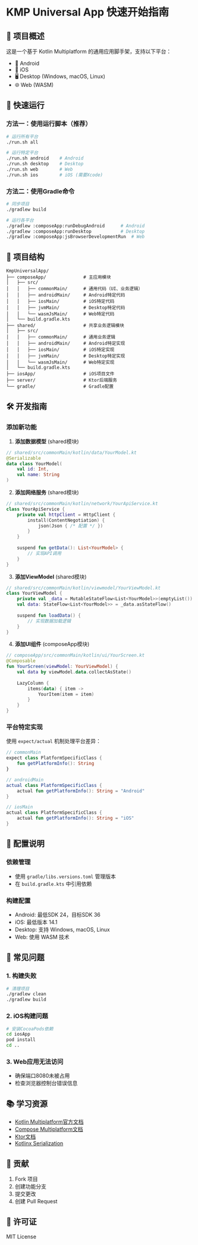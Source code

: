 # KMP Universal App 快速开始指南

## 🎯 项目概述

这是一个基于 Kotlin Multiplatform 的通用应用脚手架，支持以下平台：
- 📱 Android
- 🍎 iOS  
- 🖥️ Desktop (Windows, macOS, Linux)
- 🌐 Web (WASM)

## 🚀 快速运行

### 方法一：使用运行脚本（推荐）
```bash
# 运行所有平台
./run.sh all

# 运行特定平台
./run.sh android    # Android
./run.sh desktop    # Desktop
./run.sh web        # Web
./run.sh ios        # iOS (需要Xcode)
```

### 方法二：使用Gradle命令
```bash
# 同步项目
./gradlew build

# 运行各平台
./gradlew :composeApp:runDebugAndroid      # Android
./gradlew :composeApp:runDesktop           # Desktop
./gradlew :composeApp:jsBrowserDevelopmentRun  # Web
```

## 📁 项目结构

```
KmpUniversalApp/
├── composeApp/              # 主应用模块
│   ├── src/
│   │   ├── commonMain/      # 通用代码（UI、业务逻辑）
│   │   ├── androidMain/     # Android特定代码
│   │   ├── iosMain/         # iOS特定代码
│   │   ├── jvmMain/         # Desktop特定代码
│   │   └── wasmJsMain/      # Web特定代码
│   └── build.gradle.kts
├── shared/                  # 共享业务逻辑模块
│   ├── src/
│   │   ├── commonMain/      # 通用业务逻辑
│   │   ├── androidMain/     # Android特定实现
│   │   ├── iosMain/         # iOS特定实现
│   │   ├── jvmMain/         # Desktop特定实现
│   │   └── wasmJsMain/      # Web特定实现
│   └── build.gradle.kts
├── iosApp/                  # iOS项目文件
├── server/                  # Ktor后端服务
└── gradle/                  # Gradle配置
```

## 🛠️ 开发指南

### 添加新功能

1. **添加数据模型** (shared模块)
```kotlin
// shared/src/commonMain/kotlin/data/YourModel.kt
@Serializable
data class YourModel(
    val id: Int,
    val name: String
)
```

2. **添加网络服务** (shared模块)
```kotlin
// shared/src/commonMain/kotlin/network/YourApiService.kt
class YourApiService {
    private val httpClient = HttpClient {
        install(ContentNegotiation) {
            json(Json { /* 配置 */ })
        }
    }
    
    suspend fun getData(): List<YourModel> {
        // 实现API调用
    }
}
```

3. **添加ViewModel** (shared模块)
```kotlin
// shared/src/commonMain/kotlin/viewmodel/YourViewModel.kt
class YourViewModel {
    private val _data = MutableStateFlow<List<YourModel>>(emptyList())
    val data: StateFlow<List<YourModel>> = _data.asStateFlow()
    
    suspend fun loadData() {
        // 实现数据加载逻辑
    }
}
```

4. **添加UI组件** (composeApp模块)
```kotlin
// composeApp/src/commonMain/kotlin/ui/YourScreen.kt
@Composable
fun YourScreen(viewModel: YourViewModel) {
    val data by viewModel.data.collectAsState()
    
    LazyColumn {
        items(data) { item ->
            YourItem(item = item)
        }
    }
}
```

### 平台特定实现

使用 `expect/actual` 机制处理平台差异：

```kotlin
// commonMain
expect class PlatformSpecificClass {
    fun getPlatformInfo(): String
}

// androidMain
actual class PlatformSpecificClass {
    actual fun getPlatformInfo(): String = "Android"
}

// iosMain  
actual class PlatformSpecificClass {
    actual fun getPlatformInfo(): String = "iOS"
}
```

## 🔧 配置说明

### 依赖管理
- 使用 `gradle/libs.versions.toml` 管理版本
- 在 `build.gradle.kts` 中引用依赖

### 构建配置
- Android: 最低SDK 24，目标SDK 36
- iOS: 最低版本 14.1
- Desktop: 支持 Windows, macOS, Linux
- Web: 使用 WASM 技术

## 🐛 常见问题

### 1. 构建失败
```bash
# 清理项目
./gradlew clean
./gradlew build
```

### 2. iOS构建问题
```bash
# 安装CocoaPods依赖
cd iosApp
pod install
cd ..
```

### 3. Web应用无法访问
- 确保端口8080未被占用
- 检查浏览器控制台错误信息

## 📚 学习资源

- [Kotlin Multiplatform官方文档](https://kotlinlang.org/docs/multiplatform.html)
- [Compose Multiplatform文档](https://www.jetbrains.com/lp/compose-multiplatform/)
- [Ktor文档](https://ktor.io/)
- [Kotlinx Serialization](https://github.com/Kotlin/kotlinx.serialization)

## 🤝 贡献

1. Fork 项目
2. 创建功能分支
3. 提交更改
4. 创建 Pull Request

## 📄 许可证

MIT License
